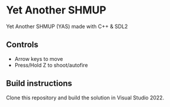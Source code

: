 # Yet Another SHMUP
Yet Another SHMUP (YAS) made with C++ & SDL2 
## Controls
- Arrow keys to move
- Press/Hold Z to shoot/autofire
## Build instructions
Clone this repository and build the solution in Visual Studio 2022.
